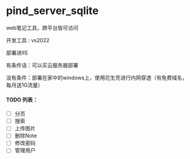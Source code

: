 # pind_server_sqlite
web笔记工具，跨平台皆可访问

开发工具 : vs2022

部署进IIS

有条件话：可以买云服务器部署

没有条件：部署在家中的windows上，使用花生壳进行内网穿透（有免费域名，每月送1G流量）


#### TODO 列表：
- [ ] 分页
- [ ] 搜索
- [ ] 上传图片
- [ ] 删除Note
- [ ] 修改密码
- [ ] 管理用户

